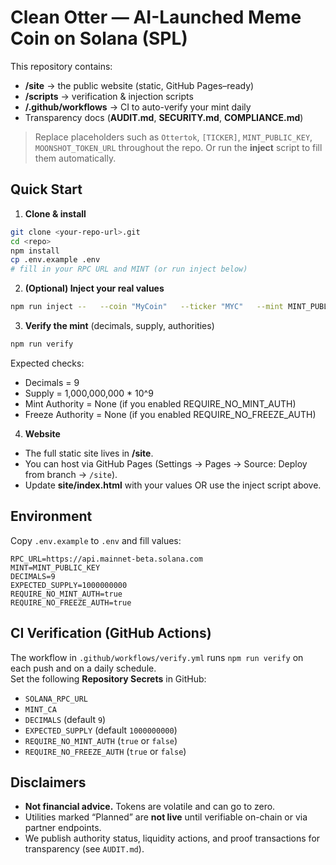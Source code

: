 # Clean Otter — AI-Launched Meme Coin on Solana (SPL)

This repository contains:
- **/site** → the public website (static, GitHub Pages–ready)
- **/scripts** → verification & injection scripts
- **/.github/workflows** → CI to auto-verify your mint daily
- Transparency docs (**AUDIT.md**, **SECURITY.md**, **COMPLIANCE.md**)

> Replace placeholders such as `Ottertok`, `[TICKER]`, `MINT_PUBLIC_KEY`, `MOONSHOT_TOKEN_URL` throughout the repo.
> Or run the **inject** script to fill them automatically.

## Quick Start

1) **Clone & install**  
```bash
git clone <your-repo-url>.git
cd <repo>
npm install
cp .env.example .env
# fill in your RPC URL and MINT (or run inject below)
```

2) **(Optional) Inject your real values**  
```bash
npm run inject --   --coin "MyCoin"   --ticker "MYC"   --mint MINT_PUBLIC_KEY_HERE   --moonshot https://moonshot.url/your-token   --updateAuth UPDATE_AUTHORITY_PUBKEY   --treasury TREASURY_PUBKEY   --ecosystem ECOSYSTEM_PUBKEY   --firstTx FIRST_TX_SIGNATURE   --metadataPda METADATA_PDA
```

3) **Verify the mint** (decimals, supply, authorities)  
```bash
npm run verify
```
Expected checks:
- Decimals = 9
- Supply = 1,000,000,000 * 10^9
- Mint Authority = None (if you enabled REQUIRE_NO_MINT_AUTH)
- Freeze Authority = None (if you enabled REQUIRE_NO_FREEZE_AUTH)

4) **Website**  
- The full static site lives in **/site**.  
- You can host via GitHub Pages (Settings → Pages → Source: Deploy from branch → `/site`).  
- Update **site/index.html** with your values OR use the inject script above.

## Environment

Copy `.env.example` to `.env` and fill values:

```
RPC_URL=https://api.mainnet-beta.solana.com
MINT=MINT_PUBLIC_KEY
DECIMALS=9
EXPECTED_SUPPLY=1000000000
REQUIRE_NO_MINT_AUTH=true
REQUIRE_NO_FREEZE_AUTH=true
```

## CI Verification (GitHub Actions)

The workflow in `.github/workflows/verify.yml` runs `npm run verify` on each push and on a daily schedule.  
Set the following **Repository Secrets** in GitHub:
- `SOLANA_RPC_URL`
- `MINT_CA`
- `DECIMALS` (default `9`)
- `EXPECTED_SUPPLY` (default `1000000000`)
- `REQUIRE_NO_MINT_AUTH` (`true` or `false`)
- `REQUIRE_NO_FREEZE_AUTH` (`true` or `false`)

## Disclaimers

- **Not financial advice.** Tokens are volatile and can go to zero.
- Utilities marked “Planned” are **not live** until verifiable on-chain or via partner endpoints.
- We publish authority status, liquidity actions, and proof transactions for transparency (see `AUDIT.md`).

